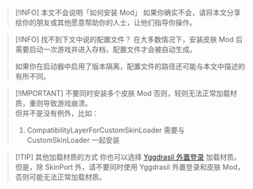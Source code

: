> [!INFO] 本文不会说明「如何安装 Mod」
> 如果你确实不会，请将本文分享给你的朋友或其他愿意帮助你的人士，让他们指导你操作。

> [!INFO] 找不到下文中说的配置文件？
> 在大多数情况下，安装皮肤 Mod 后需要启动一次游戏并进入存档，配置文件才会被自动生成。
>
> 如果你在启动器中启用了版本隔离，配置文件的路径还可能与本文中描述的有所不同。

> [!IMPORTANT] 不要同时安装多个皮肤 Mod
> 否则，轻则无法正常加载材质，重则导致游戏崩溃。  
> 但并不是没有例外，比如：
>
> 1. CompatibilityLayerForCustomSkinLoader 需要与 CustomSkinLoader 一起安装

> [!TIP] 其他加载材质的方式
> 你也可以选择 [Yggdrasil 外置登录](/yggdrasil/index.md) 加载材质。但是，除 SkinPort 外，请不要同时使用 Yggdrasil 外置登录和皮肤 Mod，否则可能无法正常加载材质。